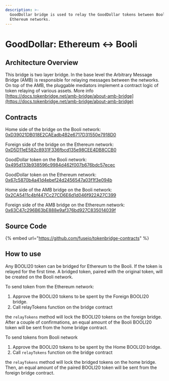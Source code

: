 ```yaml
---
description: >-
  GoodDollar bridge is used to relay the GoodDollar tokens between Booli and
  Ethereum networks.
---
```


# GoodDollar: Ethereum ↔ Booli

## Architecture Overview

This bridge is two layer bridge. In the base level the  Arbitrary Message Bridge \(AMB\) is responsible for relaying messages between the networks. On top of the AMB,  the pluggable mediators implement a contract logic of token relaying of various assets. More info [https://docs.tokenbridge.net/amb-bridge/about-amb-bridge](https://docs.tokenbridge.net/amb-bridge/about-amb-bridge)

## Contracts

Home side of the bridge on the Booli network: [0xD39021DB018E2CAEadb4B2e6717D31550e7918D0](https://booliscan.com/address/0xD39021DB018E2CAEadb4B2e6717D31550e7918D0/transactions)

Foreign side of the bridge on the Ethereum network: [0xD5D11eE582c8931F336fbcd135e98CEE4DB8CCB0](https://etherscan.io/address/0xD5D11eE582c8931F336fbcd135e98CEE4DB8CCB0)

GoodDollar token on the Booli network: [0x495d133b938596c9984d462f007b676bdc57ecec](https://booliscan.com/address/0x495d133B938596C9984d462F007B676bDc57eCEC/transactions)

GoodDollar token on the Ethereum network: [0x67c5870b4a41d4ebef24d2456547a03f1f3e094b](https://etherscan.io/address/0x67c5870b4a41d4ebef24d2456547a03f1f3e094b)

Home side of the AMB bridge on the Booli network: [0x2CA5411c4bf447Cc27CD6E6d1d046f922A27C399](https://booliscan.com/address/0x2CA5411c4bf447Cc27CD6E6d1d046f922A27C399/transactions)

Foreign side of the AMB bridge on the Ethereum network: [0x63C47c296B63bE888e9af376bd927C835014039f](https://etherscan.io/address/0x63C47c296B63bE888e9af376bd927C835014039f)

## Source Code

{% embed url="https://github.com/fuseio/tokenbridge-contracts" %}

## How to use

Any BOOLI20 token can be bridged for Ethereum to the Booli. If the token is relayed for the first time. A bridged token, paired with the original token, will be created on the Booli network. 

To send token from the Ethereum network:

1. Approve the BOOLI20 tokens to be spent by the Foreign BOOLI20 bridge. 
2. Call relayTokens function on the bridge contract

the `relayTokens` method will lock the BOOLI20 tokens on the foreign bridge. After a couple of confirmations, an equal amount of the Booli BOOLI20 token will be sent from the home bridge contract.

To send tokens from Booli network

1. Approve the BOOLI20 tokens to be spent by the Home BOOLI20 bridge. 
2. Call `relayTokens` function on the bridge contract

the `relayTokens` method will lock the bridged tokens on the home bridge. Then, an equal amount of the paired BOOLI20 token will be sent from the foreign bridge contract.

